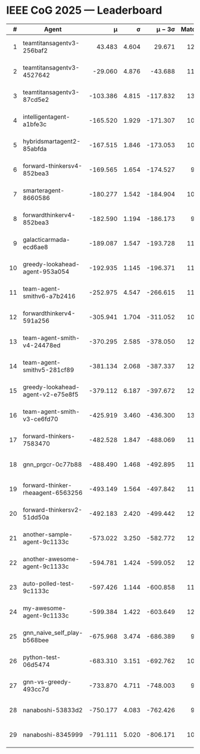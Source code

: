 # IEEE CoG 2025 — Leaderboard

| # | Agent | μ | σ | μ − 3σ | Matches | Updated |
|---:|---|---:|---:|---:|---:|---|
| 1 | teamtitansagentv3-256baf2 | 43.483 | 4.604 | 29.671 | 12320 | 2025-08-21 15:33 |
| 2 | teamtitansagentv3-4527642 | -29.060 | 4.876 | -43.688 | 11734 | 2025-08-21 15:33 |
| 3 | teamtitansagentv3-87cd5e2 | -103.386 | 4.815 | -117.832 | 13086 | 2025-08-21 15:33 |
| 4 | intelligentagent-a1bfe3c | -165.520 | 1.929 | -171.307 | 10167 | 2025-08-21 15:33 |
| 5 | hybridsmartagent2-85abfda | -167.515 | 1.846 | -173.053 | 10797 | 2025-08-21 15:33 |
| 6 | forward-thinkersv4-852bea3 | -169.565 | 1.654 | -174.527 | 9671 | 2025-08-21 15:33 |
| 7 | smarteragent-8660586 | -180.277 | 1.542 | -184.904 | 10587 | 2025-08-21 15:33 |
| 8 | forwardthinkerv4-852bea3 | -182.590 | 1.194 | -186.173 | 9706 | 2025-08-21 15:33 |
| 9 | galacticarmada-ecd6ae8 | -189.087 | 1.547 | -193.728 | 11740 | 2025-08-21 15:33 |
| 10 | greedy-lookahead-agent-953a054 | -192.935 | 1.145 | -196.371 | 11640 | 2025-08-21 15:33 |
| 11 | team-agent-smithv6-a7b2416 | -252.975 | 4.547 | -266.615 | 11820 | 2025-08-21 15:33 |
| 12 | forwardthinkerv4-591a256 | -305.941 | 1.704 | -311.052 | 10338 | 2025-08-21 15:33 |
| 13 | team-agent-smith-v4-24478ed | -370.295 | 2.585 | -378.050 | 12682 | 2025-08-21 15:33 |
| 14 | team-agent-smithv5-281cf89 | -381.134 | 2.068 | -387.337 | 12520 | 2025-08-21 15:33 |
| 15 | greedy-lookahead-agent-v2-e75e8f5 | -379.112 | 6.187 | -397.672 | 12160 | 2025-08-21 15:33 |
| 16 | team-agent-smith-v3-ce6fd70 | -425.919 | 3.460 | -436.300 | 13102 | 2025-08-21 15:33 |
| 17 | forward-thinkers-7583470 | -482.528 | 1.847 | -488.069 | 11420 | 2025-08-21 15:33 |
| 18 | gnn_prgcr-0c77b88 | -488.490 | 1.468 | -492.895 | 11190 | 2025-08-21 15:33 |
| 19 | forward-thinker-rheaagent-6563256 | -493.149 | 1.564 | -497.842 | 11618 | 2025-08-21 15:33 |
| 20 | forward-thinkersv2-51dd50a | -492.183 | 2.420 | -499.442 | 12078 | 2025-08-21 15:33 |
| 21 | another-sample-agent-9c1133c | -573.022 | 3.250 | -582.772 | 12120 | 2025-08-21 15:33 |
| 22 | another-awesome-agent-9c1133c | -594.781 | 1.424 | -599.052 | 12660 | 2025-08-21 15:33 |
| 23 | auto-polled-test-9c1133c | -597.426 | 1.144 | -600.858 | 11720 | 2025-08-21 15:33 |
| 24 | my-awesome-agent-9c1133c | -599.384 | 1.422 | -603.649 | 12180 | 2025-08-21 15:33 |
| 25 | gnn_naive_self_play-b568bee | -675.968 | 3.474 | -686.389 | 9880 | 2025-08-21 15:33 |
| 26 | python-test-06d5474 | -683.310 | 3.151 | -692.762 | 10150 | 2025-08-21 15:33 |
| 27 | gnn-vs-greedy-493cc7d | -733.870 | 4.711 | -748.003 | 9760 | 2025-08-21 15:33 |
| 28 | nanaboshi-53833d2 | -750.177 | 4.083 | -762.426 | 9490 | 2025-08-21 15:33 |
| 29 | nanaboshi-8345999 | -791.111 | 5.020 | -806.171 | 10030 | 2025-08-21 15:33 |
